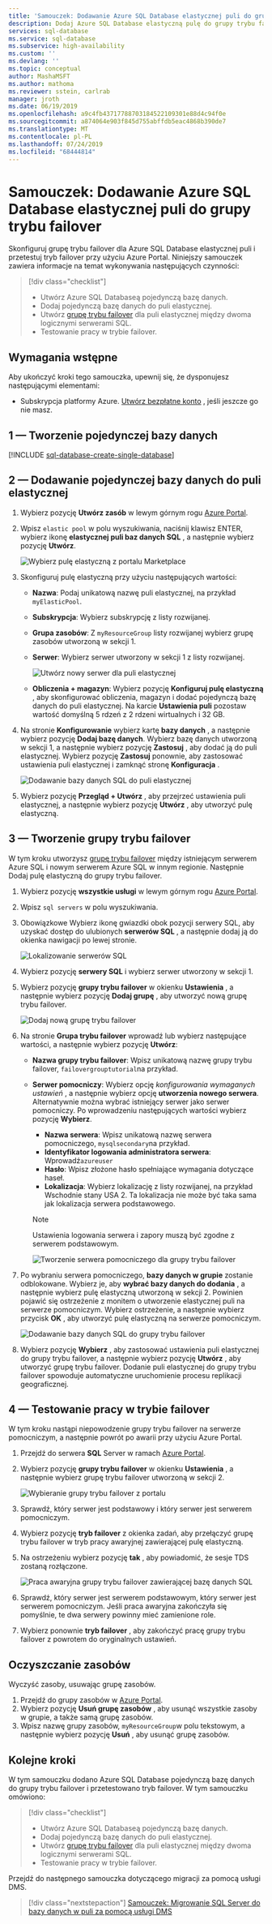 ```yaml
---
title: 'Samouczek: Dodawanie Azure SQL Database elastycznej puli do grupy trybu failover | Microsoft Docs'
description: Dodaj Azure SQL Database elastyczną pulę do grupy trybu failover przy użyciu Azure Portal, programu PowerShell lub interfejsu wiersza polecenia platformy Azure.
services: sql-database
ms.service: sql-database
ms.subservice: high-availability
ms.custom: ''
ms.devlang: ''
ms.topic: conceptual
author: MashaMSFT
ms.author: mathoma
ms.reviewer: sstein, carlrab
manager: jroth
ms.date: 06/19/2019
ms.openlocfilehash: a9c4fb43717788703184522109301e88d4c94f0e
ms.sourcegitcommit: a874064e903f845d755abffdb5eac4868b390de7
ms.translationtype: MT
ms.contentlocale: pl-PL
ms.lasthandoff: 07/24/2019
ms.locfileid: "68444814"
---
```

# <a name="tutorial-add-an-azure-sql-database-elastic-pool-to-a-failover-group"></a>Samouczek: Dodawanie Azure SQL Database elastycznej puli do grupy trybu failover

Skonfiguruj grupę trybu failover dla Azure SQL Database elastycznej puli i przetestuj tryb failover przy użyciu Azure Portal.  Niniejszy samouczek zawiera informacje na temat wykonywania następujących czynności:

> [!div class="checklist"]
> - Utwórz Azure SQL Databaseą pojedynczą bazę danych.
> - Dodaj pojedynczą bazę danych do puli elastycznej. 
> - Utwórz [grupę trybu failover](sql-database-auto-failover-group.md) dla puli elastycznej między dwoma logicznymi serwerami SQL.
> - Testowanie pracy w trybie failover.

## <a name="prerequisites"></a>Wymagania wstępne

Aby ukończyć kroki tego samouczka, upewnij się, że dysponujesz następującymi elementami: 

- Subskrypcja platformy Azure. [Utwórz bezpłatne konto](https://azure.microsoft.com/free/) , jeśli jeszcze go nie masz.


## <a name="1---create-a-single-database"></a>1 — Tworzenie pojedynczej bazy danych 

[!INCLUDE [sql-database-create-single-database](includes/sql-database-create-single-database.md)]

## <a name="2---add-single-database-to-elastic-pool"></a>2 — Dodawanie pojedynczej bazy danych do puli elastycznej

1. Wybierz pozycję **Utwórz zasób** w lewym górnym rogu [Azure Portal](https://portal.azure.com).
1. Wpisz `elastic pool` w polu wyszukiwania, naciśnij klawisz ENTER, wybierz ikonę **elastycznej puli baz danych SQL** , a następnie wybierz pozycję **Utwórz**. 

    ![Wybierz pulę elastyczną z portalu Marketplace](media/sql-database-elastic-pool-create-failover-group-tutorial/elastic-pool-market-place.png)

1. Skonfiguruj pulę elastyczną przy użyciu następujących wartości:
   - **Nazwa**: Podaj unikatową nazwę puli elastycznej, na przykład `myElasticPool`. 
   - **Subskrypcja**: Wybierz subskrypcję z listy rozwijanej.
   - **Grupa zasobów**: Z `myResourceGroup` listy rozwijanej wybierz grupę zasobów utworzoną w sekcji 1. 
   - **Serwer**: Wybierz serwer utworzony w sekcji 1 z listy rozwijanej.  

       ![Utwórz nowy serwer dla puli elastycznej](media/sql-database-elastic-pool-create-failover-group-tutorial/use-existing-server-for-elastic-pool.png)

   - **Obliczenia + magazyn**: Wybierz pozycję **Konfiguruj pulę elastyczną** , aby skonfigurować obliczenia, magazyn i dodać pojedynczą bazę danych do puli elastycznej. Na karcie **Ustawienia puli** pozostaw wartość domyślną 5 rdzeń z 2 rdzeni wirtualnych i 32 GB. 

1. Na stronie **Konfigurowanie** wybierz kartę **bazy danych** , a następnie wybierz pozycję **Dodaj bazę danych**. Wybierz bazę danych utworzoną w sekcji 1, a następnie wybierz pozycję **Zastosuj** , aby dodać ją do puli elastycznej. Wybierz pozycję **Zastosuj** ponownie, aby zastosować ustawienia puli elastycznej i zamknąć stronę **Konfiguracja** . 

    ![Dodawanie bazy danych SQL do puli elastycznej](media/sql-database-elastic-pool-create-failover-group-tutorial/add-database-to-elastic-pool.png)

1. Wybierz pozycję **Przegląd + Utwórz** , aby przejrzeć ustawienia puli elastycznej, a następnie wybierz pozycję **Utwórz** , aby utworzyć pulę elastyczną. 


## <a name="3---create-the-failover-group"></a>3 — Tworzenie grupy trybu failover 
W tym kroku utworzysz [grupę trybu failover](sql-database-auto-failover-group.md) między istniejącym serwerem Azure SQL i nowym serwerem Azure SQL w innym regionie. Następnie Dodaj pulę elastyczną do grupy trybu failover. 


1. Wybierz pozycję **wszystkie usługi** w lewym górnym rogu [Azure Portal](https://portal.azure.com). 
1. Wpisz `sql servers` w polu wyszukiwania. 
1. Obowiązkowe Wybierz ikonę gwiazdki obok pozycji serwery SQL, aby uzyskać dostęp do ulubionych **serwerów SQL** , a następnie dodaj ją do okienka nawigacji po lewej stronie. 
    
    ![Lokalizowanie serwerów SQL](media/sql-database-single-database-create-failover-group-tutorial/all-services-sql-servers.png)

1. Wybierz pozycję **serwery SQL** i wybierz serwer utworzony w sekcji 1.
1. Wybierz pozycję **grupy trybu failover** w okienku **Ustawienia** , a następnie wybierz pozycję **Dodaj grupę** , aby utworzyć nową grupę trybu failover. 

    ![Dodaj nową grupę trybu failover](media/sql-database-elastic-pool-create-failover-group-tutorial/add-elastic-pool-to-failover-group.png)

1. Na stronie **Grupa trybu failover** wprowadź lub wybierz następujące wartości, a następnie wybierz pozycję **Utwórz**:
    - **Nazwa grupy trybu failover**: Wpisz unikatową nazwę grupy trybu failover, `failovergrouptutorial`na przykład. 
    - **Serwer pomocniczy**: Wybierz opcję *konfigurowania wymaganych ustawień* , a następnie wybierz opcję **utworzenia nowego serwera**. Alternatywnie można wybrać istniejący serwer jako serwer pomocniczy. Po wprowadzeniu następujących wartości wybierz pozycję **Wybierz**. 
        - **Nazwa serwera**: Wpisz unikatową nazwę serwera pomocniczego, `mysqlsecondary`na przykład. 
        - **Identyfikator logowania administratora serwera**: Wprowadź`azureuser`
        - **Hasło**: Wpisz złożone hasło spełniające wymagania dotyczące haseł.
        - **Lokalizacja**: Wybierz lokalizację z listy rozwijanej, na przykład Wschodnie stany USA 2. Ta lokalizacja nie może być taka sama jak lokalizacja serwera podstawowego.

       > [!NOTE]
       > Ustawienia logowania serwera i zapory muszą być zgodne z serwerem podstawowym. 
    
       ![Tworzenie serwera pomocniczego dla grupy trybu failover](media/sql-database-single-database-create-failover-group-tutorial/create-secondary-failover-server.png)

1. Po wybraniu serwera pomocniczego, **bazy danych w grupie** zostanie odblokowane. Wybierz je, aby **wybrać bazy danych do dodania** , a następnie wybierz pulę elastyczną utworzoną w sekcji 2. Powinien pojawić się ostrzeżenie z monitem o utworzenie elastycznej puli na serwerze pomocniczym. Wybierz ostrzeżenie, a następnie wybierz przycisk **OK** , aby utworzyć pulę elastyczną na serwerze pomocniczym. 
        
    ![Dodawanie bazy danych SQL do grupy trybu failover](media/sql-database-single-database-create-failover-group-tutorial/add-sqldb-to-failover-group.png)
        
1. Wybierz pozycję **Wybierz** , aby zastosować ustawienia puli elastycznej do grupy trybu failover, a następnie wybierz pozycję **Utwórz** , aby utworzyć grupę trybu failover. Dodanie puli elastycznej do grupy trybu failover spowoduje automatyczne uruchomienie procesu replikacji geograficznej. 


## <a name="4---test-failover"></a>4 — Testowanie pracy w trybie failover 
W tym kroku nastąpi niepowodzenie grupy trybu failover na serwerze pomocniczym, a następnie powrót po awarii przy użyciu Azure Portal. 

1. Przejdź do serwera **SQL** Server w ramach [Azure Portal](https://portal.azure.com). 
1. Wybierz pozycję **grupy trybu failover** w okienku **Ustawienia** , a następnie wybierz grupę trybu failover utworzoną w sekcji 2. 
  
   ![Wybieranie grupy trybu failover z portalu](media/sql-database-single-database-create-failover-group-tutorial/select-failover-group.png)

1. Sprawdź, który serwer jest podstawowy i który serwer jest serwerem pomocniczym. 
1. Wybierz pozycję **tryb failover** z okienka zadań, aby przełączyć grupę trybu failover w tryb pracy awaryjnej zawierającej pulę elastyczną. 
1. Na ostrzeżeniu wybierz pozycję **tak** , aby powiadomić, że sesje TDS zostaną rozłączone. 

   ![Praca awaryjna grupy trybu failover zawierającej bazę danych SQL](media/sql-database-single-database-create-failover-group-tutorial/failover-sql-db.png)

1. Sprawdź, który serwer jest serwerem podstawowym, który serwer jest serwerem pomocniczym. Jeśli praca awaryjna zakończyła się pomyślnie, te dwa serwery powinny mieć zamienione role. 
1. Wybierz ponownie **tryb failover** , aby zakończyć pracę grupy trybu failover z powrotem do oryginalnych ustawień. 

## <a name="clean-up-resources"></a>Oczyszczanie zasobów 
Wyczyść zasoby, usuwając grupę zasobów. 

1. Przejdź do grupy zasobów w [Azure Portal](https://portal.azure.com).
1. Wybierz pozycję **Usuń grupę zasobów** , aby usunąć wszystkie zasoby w grupie, a także samą grupę zasobów. 
1. Wpisz nazwę grupy zasobów, `myResourceGroup`w polu tekstowym, a następnie wybierz pozycję **Usuń** , aby usunąć grupę zasobów.  


## <a name="next-steps"></a>Kolejne kroki

W tym samouczku dodano Azure SQL Database pojedynczą bazę danych do grupy trybu failover i przetestowano tryb failover. W tym samouczku omówiono:

> [!div class="checklist"]
> - Utwórz Azure SQL Databaseą pojedynczą bazę danych.
> - Dodaj pojedynczą bazę danych do puli elastycznej. 
> - Utwórz [grupę trybu failover](sql-database-auto-failover-group.md) dla puli elastycznej między dwoma logicznymi serwerami SQL.
> - Testowanie pracy w trybie failover.

Przejdź do następnego samouczka dotyczącego migracji za pomocą usługi DMS.

> [!div class="nextstepaction"]
> [Samouczek: Migrowanie SQL Server do bazy danych w puli za pomocą usługi DMS](../dms/tutorial-sql-server-to-azure-sql.md?toc=/azure/sql-database/toc.json)
